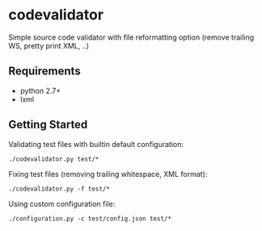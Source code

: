 codevalidator
=============

Simple source code validator with file reformatting option (remove trailing WS, pretty print XML, ..)

Requirements
------------

* python 2.7+
* lxml

Getting Started
---------------

Validating test files with builtin default configuration:

    ./codevalidator.py test/*

Fixing test files (removing trailing whitespace, XML format):

	./codevalidator.py -f test/*

Using custom configuration file:

    ./configuration.py -c test/config.json test/*

